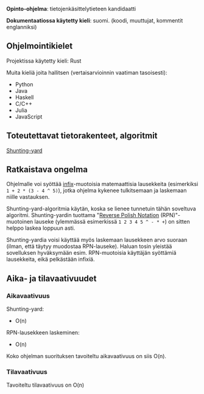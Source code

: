**Opinto-ohjelma**: tietojenkäsittelytieteen kandidaatti

**Dokumentaatiossa käytetty kieli**: suomi. (koodi, muuttujat, kommentit englanniksi)

## Ohjelmointikielet

Projektissa käytetty kieli: Rust

Muita kieliä joita hallitsen (vertaisarvioinnin vaatiman tasoisesti):

- Python
- Java
- Haskell
- C/C++
- Julia
- JavaScript

## Toteutettavat tietorakenteet, algoritmit

[Shunting-yard](https://en.wikipedia.org/wiki/Shunting-yard_algorithm)

## Ratkaistava ongelma

Ohjelmalle voi syöttää [infix](https://en.wikipedia.org/wiki/Infix_notation)-muotoisia matemaattisia lausekkeita (esimerkiksi `1 + 2 * (3 - 4 ^ 5)`), jotka ohjelma kykenee tulkitsemaan ja laskemaan niille vastauksen.

Shunting-yard-algoritmia käytän, koska se lienee tunnetuin tähän soveltuva algoritmi. Shunting-yardin tuottama "[Reverse Polish Notation](https://en.wikipedia.org/wiki/Reverse_Polish_notation) (RPN)"-muotoinen lauseke (ylemmässä esimerkissä `1 2 3 4 5 ^ - * +`) on sitten helppo laskea loppuun asti.

Shunting-yardia voisi käyttää myös laskemaan lausekkeen arvo suoraan (ilman, että täytyy muodostaa RPN-lauseke). Haluan tosin yleistää sovelluksen hyväksymään esim. RPN-muotoisia käyttäjän syöttämiä lausekkeita, eikä pelkästään infixiä.

## Aika- ja tilavaativuudet

### Aikavaativuus 

Shunting-yard: 

- O(n)

RPN-lausekkeen laskeminen: 

- O(n)

Koko ohjelman suorituksen tavoiteltu aikavaativuus on siis O(n).

### Tilavaativuus 

Tavoiteltu tilavaativuus on O(n)



